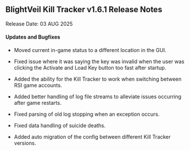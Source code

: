 ## BlightVeil Kill Tracker v1.6.1 Release Notes 



Release Date: 03 AUG 2025

 

#### Updates and Bugfixes 



- Moved current in-game status to a different location in the GUI.

- Fixed issue where it was saying the key was invalid when the user was clicking the Activate and Load Key button too fast after startup.

- Added the ability for the Kill Tracker to work when switching between RSI game accounts.

- Added better handling of log file streams to alleviate issues occurring after game restarts.

- Fixed parsing of old log stopping when an exception occurs.

- Fixed data handling of suicide deaths.

- Added auto migration of the config between different Kill Tracker versions.